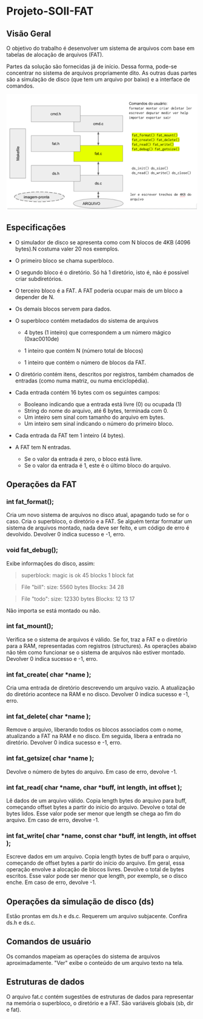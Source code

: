 # Projeto-SOII-FAT

  

## Visão Geral

O objetivo do trabalho é desenvolver um sistema de arquivos com base em tabelas de alocação de arquivos (FAT).

Partes da solução são fornecidas já de início. Dessa forma, pode-se concentrar no sistema de arquivos propriamente dito. As outras duas partes são a simulação de disco (que tem um arquivo por baixo) e a interface de comandos.

  

![Diagrama ilustrando a arquitetura da FAT em questão](image.png)

  

## Especificações

- O simulador de disco se apresenta como com N blocos de 4KB (4096 bytes).N costuma valer 20 nos exemplos.

- O primeiro bloco se chama superbloco.

- O segundo bloco é o diretório. Só há 1 diretório, isto é, não é possível criar subdiretórios.

- O terceiro bloco é a FAT. A FAT poderia ocupar mais de um bloco a depender de N.

- Os demais blocos servem para dados.

- O superbloco contém metadados do sistema de arquivos

	- 4 bytes (1 inteiro) que correspondem a um número mágico (0xac0010de)

	- 1 inteiro que contém N (número total de blocos)

	- 1 inteiro que contém o número de blocos da FAT.

- O diretório contém itens, descritos por registros, também chamados de entradas
(como numa matriz, ou numa enciclopédia).
- Cada entrada contém 16 bytes com os seguintes campos:
	- Booleano indicando que a entrada está livre (0) ou ocupada (1)
	- String do nome do arquivo, até 6 bytes, terminada com 0.
	- Um inteiro sem sinal com tamanho do arquivo em bytes.
	- Um inteiro sem sinal indicando o número do primeiro bloco.
- Cada entrada da FAT tem 1 inteiro (4 bytes).
- A FAT tem N entradas.
	- Se o valor da entrada é zero, o bloco está livre.
	- Se o valor da entrada é 1, este é o último bloco do arquivo.

## Operações da FAT
### int fat_format();
Cria um novo sistema de arquivos no disco atual, apagando tudo se for o caso. Cria o superbloco, o diretório e a FAT. Se alguém tentar formatar um sistema de arquivos montado, nada deve ser feito, e um código de erro é devolvido. Devolver 0 indica sucesso e -1, erro.

### void fat_debug();
Exibe informações do disco, assim:

> superblock:
>magic is ok
45 blocks
1 block fat

> File "bill":
size: 5560 bytes
Blocks: 34 28

>File "todo":
size: 12330 bytes
Blocks: 12 13 17

Não importa se está montado ou não.

### int fat_mount();
Verifica se o sistema de arquivos é válido. Se for, traz a FAT e o diretório para a RAM, representadas com registros (structures). As operações abaixo não têm como funcionar se o sistema de arquivos não estiver montado. Devolver 0 indica sucesso e -1, erro.

### int fat_create( char *name );
Cria uma entrada de diretório descrevendo um arquivo vazio. A atualização do diretório acontece na RAM e no disco. Devolver 0 indica sucesso e -1, erro.

### int fat_delete( char *name );
Remove o arquivo, liberando todos os blocos associados com o nome, atualizando a
FAT na RAM e no disco. Em seguida, libera a entrada no diretório. Devolver 0 indica
sucesso e -1, erro.

### int fat_getsize( char *name );
Devolve o número de bytes do arquivo. Em caso de erro, devolve -1.

### int fat_read( char *name, char *buff, int length, int offset );
Lê dados de um arquivo válido. Copia length bytes do arquivo para buff, começando offset bytes a partir do início do arquivo. Devolve o total de bytes lidos. Esse valor pode ser menor que length se chega ao fim do arquivo. Em caso de erro, devolve -1.

### int fat_write( char *name, const char *buff, int length, int offset );
Escreve dados em um arquivo. Copia length bytes de buff para o arquivo, começando de offset bytes a partir do início do arquivo. Em geral, essa operação
envolve a alocação de blocos livres. Devolve o total de bytes escritos. Esse valor pode ser menor que length, por exemplo, se o disco enche. Em caso de erro, devolve -1.

## Operações da simulação de disco (ds)
Estão prontas em ds.h e ds.c. Requerem um arquivo subjacente. Confira ds.h e ds.c.

## Comandos de usuário
Os comandos mapeiam as operações do sistema de arquivos aproximadamente.
"Ver" exibe o conteúdo de um arquivo texto na tela.

## Estruturas de dados
O arquivo fat.c contém sugestões de estruturas de dados para representar na memória o superbloco, o diretório e a FAT. São variáveis globais (sb, dir e fat).

